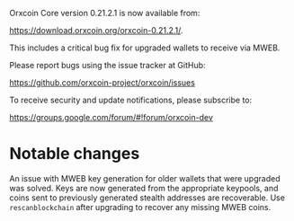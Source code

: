 Orxcoin Core version 0.21.2.1 is now available from:

 <https://download.orxcoin.org/orxcoin-0.21.2.1/>.

This includes a critical bug fix for upgraded wallets to receive via MWEB.

Please report bugs using the issue tracker at GitHub:

  <https://github.com/orxcoin-project/orxcoin/issues>

To receive security and update notifications, please subscribe to:

  <https://groups.google.com/forum/#!forum/orxcoin-dev>

Notable changes
===============

An issue with MWEB key generation for older wallets that were upgraded was solved.
Keys are now generated from the appropriate keypools, and coins sent to previously generated stealth addresses are recoverable.
Use `rescanblockchain` after upgrading to recover any missing MWEB coins.

